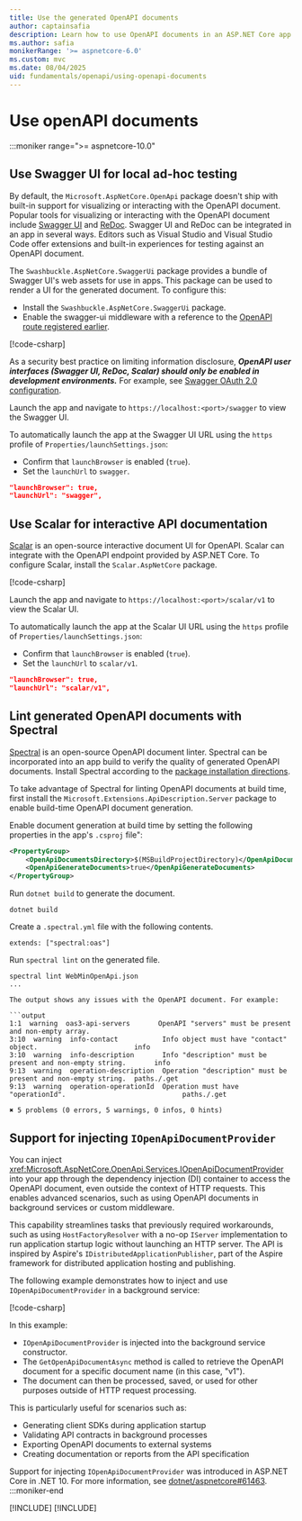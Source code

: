 ```yaml
---
title: Use the generated OpenAPI documents
author: captainsafia
description: Learn how to use OpenAPI documents in an ASP.NET Core app.
ms.author: safia
monikerRange: '>= aspnetcore-6.0'
ms.custom: mvc
ms.date: 08/04/2025
uid: fundamentals/openapi/using-openapi-documents
---
```

# Use openAPI documents

:::moniker range=">= aspnetcore-10.0"

## Use Swagger UI for local ad-hoc testing

By default, the `Microsoft.AspNetCore.OpenApi` package doesn't ship with built-in support for visualizing or interacting with the OpenAPI document. Popular tools for visualizing or interacting with the OpenAPI document include [Swagger UI](https://swagger.io/tools/swaggerhub/) and [ReDoc](https://github.com/Redocly/redoc). Swagger UI and ReDoc can be integrated in an app in several ways. Editors such as Visual Studio and Visual Studio Code offer extensions and built-in experiences for testing against an OpenAPI document.

The `Swashbuckle.AspNetCore.SwaggerUi` package provides a bundle of Swagger UI's web assets for use in apps. This package can be used to render a UI for the generated document. To configure this:

* Install the `Swashbuckle.AspNetCore.SwaggerUi` package.
* Enable the swagger-ui middleware with a reference to the [OpenAPI route registered earlier](xref:fundamentals/openapi/aspnetcore-openapi#customize-the-openapi-endpoint-route).

[!code-csharp[](~/fundamentals/openapi/samples/9.x/WebMinOpenApi/Program.cs?name=snippet_swaggerui)]

As a security best practice on limiting information disclosure, ***OpenAPI user interfaces (Swagger UI, ReDoc, Scalar) should only be enabled in development environments.*** For example, see [Swagger OAuth 2.0 configuration](https://swagger.io/docs/open-source-tools/swagger-ui/usage/oauth2/).

Launch the app and navigate to `https://localhost:<port>/swagger` to view the Swagger UI.

To automatically launch the app at the Swagger UI URL using the `https` profile of `Properties/launchSettings.json`:

* Confirm that `launchBrowser` is enabled (`true`).
* Set the `launchUrl` to `swagger`.

```json
"launchBrowser": true,
"launchUrl": "swagger",
```

## Use Scalar for interactive API documentation

[Scalar](https://scalar.com/) is an open-source interactive document UI for OpenAPI. Scalar can integrate with the OpenAPI endpoint provided by ASP.NET Core. To configure Scalar, install the `Scalar.AspNetCore` package.

[!code-csharp[](~/fundamentals/openapi/samples/9.x/WebMinOpenApi/Program.cs?name=snippet_openapiwithscalar)]

Launch the app and navigate to `https://localhost:<port>/scalar/v1` to view the Scalar UI.

To automatically launch the app at the Scalar UI URL using the `https` profile of `Properties/launchSettings.json`:

* Confirm that `launchBrowser` is enabled (`true`).
* Set the `launchUrl` to `scalar/v1`.

```json
"launchBrowser": true,
"launchUrl": "scalar/v1",
```

## Lint generated OpenAPI documents with Spectral

[Spectral](https://stoplight.io/open-source/spectral) is an open-source OpenAPI document linter. Spectral can be incorporated into an app build to verify the quality of generated OpenAPI documents. Install Spectral according to the [package installation directions](https://github.com/stoplightio/spectral#-installation).

To take advantage of Spectral for linting OpenAPI documents at build time, first install the `Microsoft.Extensions.ApiDescription.Server` package to enable build-time OpenAPI document generation.

Enable document generation at build time by setting the following properties in the app's `.csproj` file":

```xml
<PropertyGroup>
    <OpenApiDocumentsDirectory>$(MSBuildProjectDirectory)</OpenApiDocumentsDirectory>
    <OpenApiGenerateDocuments>true</OpenApiGenerateDocuments>
</PropertyGroup>
```

Run `dotnet build` to generate the document.

```dotnetcli
dotnet build
```

Create a `.spectral.yml` file with the following contents.

```text
extends: ["spectral:oas"]
```

Run `spectral lint` on the generated file.

```dotnetcli
spectral lint WebMinOpenApi.json
...

The output shows any issues with the OpenAPI document. For example:

```output
1:1  warning  oas3-api-servers       OpenAPI "servers" must be present and non-empty array.
3:10  warning  info-contact           Info object must have "contact" object.                        info
3:10  warning  info-description       Info "description" must be present and non-empty string.       info
9:13  warning  operation-description  Operation "description" must be present and non-empty string.  paths./.get
9:13  warning  operation-operationId  Operation must have "operationId".                             paths./.get

✖ 5 problems (0 errors, 5 warnings, 0 infos, 0 hints)
```

## Support for injecting `IOpenApiDocumentProvider`

You can inject <xref:Microsoft.AspNetCore.OpenApi.Services.IOpenApiDocumentProvider> into your app through the dependency injection (DI) container to access the OpenAPI document, even outside the context of HTTP requests. This enables advanced scenarios, such as using OpenAPI documents in background services or custom middleware.

This capability streamlines tasks that previously required workarounds, such as using `HostFactoryResolver` with a no-op `IServer` implementation to run application startup logic without launching an HTTP server. The API is inspired by Aspire's `IDistributedApplicationPublisher`, part of the Aspire framework for distributed application hosting and publishing.

The following example demonstrates how to inject and use `IOpenApiDocumentProvider` in a background service:

[!code-csharp[](~/fundamentals/openapi/samples/10.x/WebMinOpenApi/Program.cs?name=snippet_iopenapidocumentprovider)]

In this example:

* `IOpenApiDocumentProvider` is injected into the background service constructor.
* The `GetOpenApiDocumentAsync` method is called to retrieve the OpenAPI document for a specific document name (in this case, "v1").
* The document can then be processed, saved, or used for other purposes outside of HTTP request processing.

This is particularly useful for scenarios such as:

* Generating client SDKs during application startup
* Validating API contracts in background processes  
* Exporting OpenAPI documents to external systems
* Creating documentation or reports from the API specification

Support for injecting `IOpenApiDocumentProvider` was introduced in ASP.NET Core in .NET 10. For more information, see [dotnet/aspnetcore#61463](/dotnet/aspnetcore/pull/61463).
:::moniker-end

[!INCLUDE[](~/fundamentals/openapi/includes/using-openapi-documents-6-8.md)]
[!INCLUDE[](~/fundamentals/openapi/includes/using-openapi-documents-9.md)]
